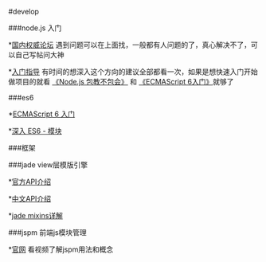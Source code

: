 #develop

###node.js 入门

*[国内权威论坛](https://cnodejs.org) 遇到问题可以在上面找，一般都有人问题的了，真心解决不了，可以自己写帖问大神

*[入门指导](https://cnodejs.org/getstart) 有时间的想深入这个方向的建议全部都看一次，如果是想快速入门开始做项目的就看 [《Node.js 包教不包会》](https://github.com/alsotang/node-lessons) 和 [《ECMAScript 6入门》](http://es6.ruanyifeng.com/)就够了

###es6

*[ECMAScript 6 入门](http://es6.ruanyifeng.com)

*[深入 ES6 - 模块](https://braavos.me/blog/2015/09/20/modules/)

###框架

###jade view层模版引擎

*[官方API介绍](https://pugjs.org/api/getting-started.html)

*[中文API介绍](https://segmentfault.com/a/1190000000357534)

*[jade mixins详解](http://www.html-js.com/article/2596)

###jspm 前端js模块管理

*[官网](http://jspm.io) 看视频了解jspm用法和概念
